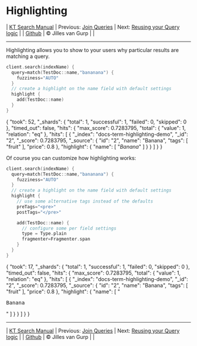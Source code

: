 # Highlighting 

| [KT Search Manual](README.md) | Previous: [Join Queries](JoinQueries.md) | Next: [Reusing your Query logic](ReusableSearchQueries.md) |
| [Github](https://github.com/jillesvangurp/kt-search) | &copy; Jilles van Gurp |  |

---                

Highlighting allows you to show to your users why particular results are matching a query.

```kotlin
client.search(indexName) {
  query=match(TestDoc::name,"bananana") {
    fuzziness="AUTO"
  }
  // create a highlight on the name field with default settings
  highlight {
    add(TestDoc::name)
  }
}
```

{
    "took": 52,
    "_shards": {
        "total": 1,
        "successful": 1,
        "failed": 0,
        "skipped": 0
    },
    "timed_out": false,
    "hits": {
        "max_score": 0.7283795,
        "total": {
            "value": 1,
            "relation": "eq"
        },
        "hits": [
            {
                "_index": "docs-term-highlighting-demo",
                "_id": "2",
                "_score": 0.7283795,
                "_source": {
                    "id": "2",
                    "name": "Banana",
                    "tags": [
                        "fruit"
                    ],
                    "price": 0.8
                },
                "highlight": {
                    "name": [
                        "<em>Banana</em>"
                    ]
                }
            }
        ]
    }
}

Of course you can customize how highlighting works:

```kotlin
client.search(indexName) {
  query=match(TestDoc::name,"bananana") {
    fuzziness="AUTO"
  }
  // create a highlight on the name field with default settings
  highlight {
    // use some alternative tags instead of the defaults
    preTags="<pre>"
    postTags="</pre>"

    add(TestDoc::name) {
      // configure some per field settings
      type = Type.plain
      fragmenter=Fragmenter.span
    }
  }
}
```

{
    "took": 17,
    "_shards": {
        "total": 1,
        "successful": 1,
        "failed": 0,
        "skipped": 0
    },
    "timed_out": false,
    "hits": {
        "max_score": 0.7283795,
        "total": {
            "value": 1,
            "relation": "eq"
        },
        "hits": [
            {
                "_index": "docs-term-highlighting-demo",
                "_id": "2",
                "_score": 0.7283795,
                "_source": {
                    "id": "2",
                    "name": "Banana",
                    "tags": [
                        "fruit"
                    ],
                    "price": 0.8
                },
                "highlight": {
                    "name": [
                        "<pre>Banana</pre>"
                    ]
                }
            }
        ]
    }
}



---

| [KT Search Manual](README.md) | Previous: [Join Queries](JoinQueries.md) | Next: [Reusing your Query logic](ReusableSearchQueries.md) |
| [Github](https://github.com/jillesvangurp/kt-search) | &copy; Jilles van Gurp |  |